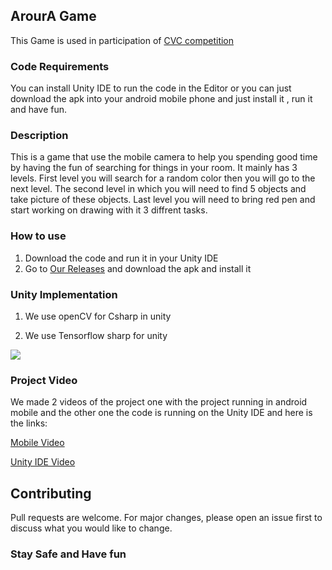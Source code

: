 ## ArourA Game
This Game is used in participation of [CVC competition](http://ihub.asu.edu.eg/computervisioncompetition.html)

### Code Requirements
You can install Unity IDE to run the code in the Editor or you can just download the apk into your android mobile phone and just install it , run it and have fun.

### Description
This is a game that use the mobile camera to help you spending good time by having the fun of searching for things in your room. It mainly has 3 levels. First level you will search for a random color then you will go to the next level. The second level in which you will need to find 5 objects and take picture of these objects. Last level you will need to bring red pen and start working on drawing with it 3 diffrent tasks.

### How to use
1) Download the code and run it in your Unity IDE
2) Go to [Our Releases](https://github.com/EL-SHREIF/Image_processing_game/releases/tag/v1) and download the apk and install it

### Unity  Implementation

1) We use openCV for Csharp in unity

2) We use Tensorflow sharp for unity

<img src="https://github.com/EL-SHREIF/Image_processing_game/blob/master/items/hola.gif">

### Project Video
We made 2 videos of the project one with the project running in android mobile and the other one the code is running on the Unity IDE and here is the links:

[Mobile Video](https://youtu.be/FcKmZT4Own8)

[Unity IDE Video]()

## Contributing
Pull requests are welcome. For major changes, please open an issue first to discuss what you would like to change.

### Stay Safe and Have fun
